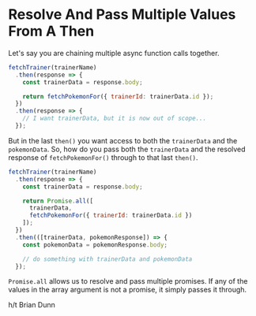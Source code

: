 # Resolve And Pass Multiple Values From A Then

Let's say you are chaining multiple async function calls together.

```javascript
fetchTrainer(trainerName)
  .then(response => {
    const trainerData = response.body;

    return fetchPokemonFor({ trainerId: trainerData.id });
  })
  .then(response => {
    // I want trainerData, but it is now out of scope...
  });
```

But in the last `then()` you want access to both the `trainerData` and the
`pokemonData`. So, how do you pass both the `trainerData` and the resolved
response of `fetchPokemonFor()` through to that last `then()`.

```javascript
fetchTrainer(trainerName)
  .then(response => {
    const trainerData = response.body;

    return Promise.all([
      trainerData,
      fetchPokemonFor({ trainerId: trainerData.id })
    ]);
  })
  .then(([trainerData, pokemonResponse]) => {
    const pokemonData = pokemonResponse.body;

    // do something with trainerData and pokemonData
  });
```

`Promise.all` allows us to resolve and pass multiple promises. If any of the
values in the array argument is not a promise, it simply passes it through.

h/t Brian Dunn
